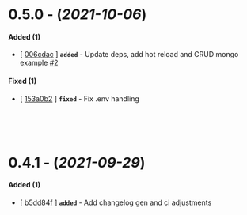 
# 0.5.0 - (*2021-10-06*)

#### **Added (1)**
- [ [006cdac](https://gitlab.codeopensrc.com/os/react-template/-/commit/006cdac) ] **`added`** - Update deps, add hot reload and CRUD mongo example [#2](https://gitlab.codeopensrc.com/os/react-template/-/issues/2)  

#### **Fixed (1)**
- [ [153a0b2](https://gitlab.codeopensrc.com/os/react-template/-/commit/153a0b2) ] **`fixed`** - Fix .env handling  

<br><br><br>

# 0.4.1 - (*2021-09-29*)

#### **Added (1)**
- [ [b5dd84f](https://gitlab.codeopensrc.com/os/react-template/-/commit/b5dd84f) ] **`added`** - Add changelog gen and ci adjustments  

